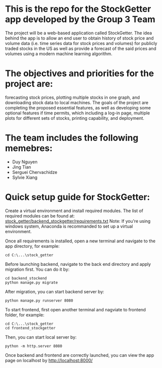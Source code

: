 # This is the repo for the StockGetter app developed by the Group 3 Team
The project will be a web-based application called StockGetter. The idea behind the app is to allow an end user to obtain history of stock price and volume data (i.e. time series data for stock prices and volumes) for publicly traded stocks in the US as well as provide a forecast of the said prices and volumes using a modern machine learning algorithm. 

# The objectives and priorities for the project are:
forecasting stock prices, plotting multiple stocks in one graph, and downloading stock data to local machines. The goals of the project are completing the proposed essential features, as well as developing some optional features if time permits, which including a log-in page, multiple plots for different sets of stocks, printing capability, and deployment. 

# The team includes the following memebres:
* Duy Nguyen
* Jing Tian
* Serguei Chervachidze
* Sylvie Xiang

# Quick setup guide for StockGetter:
Create a virtual environment and install required modules. The list of required modules can be found at: [stock_getter/backend_stockgetter/requirements.txt](stock_getter/backend_stockgetter/requirements.txt)
Note: If you're using windows system, Anaconda is recommanded to set up a virtual environment.

Once all requirements is installed, open a new terminal and navigate to the app directory, for example: 
```
cd C:\...\stock_getter
```

Before launching backend, navigate to the back end directory and apply migration first. You can do it by: 
```
cd backend_stockend
python manage.py migrate
```

After migration, you can start backend server by:
```
python manage.py runserver 8080
```

To start frontend, first open another terminal and nagviate to frontend folder, for example:
```
cd C:\...\stock_getter
cd frontend_stockgetter
```

Then, you can start local server by:
```
python -m http.server 8080
```

Once backend and frontend are correctly launched, you can view the app page on localhost by [http://localhost:8000/](http://localhost:8000/)



